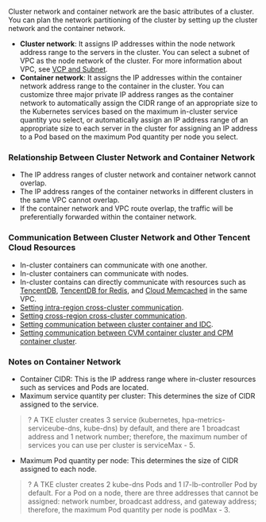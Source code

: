 Cluster network and container network are the basic attributes of a cluster. You can plan the network partitioning of the cluster by setting up the cluster network and the container network.
- **Cluster network**: It assigns IP addresses within the node network address range to the servers in the cluster. You can select a subnet of VPC as the node network of the cluster. For more information about VPC, see [VCP and Subnet](/doc/product/215/4927).
- **Container network**: It assigns the IP addresses within the container network address range to the container in the cluster. You can customize three major private IP address ranges as the container network to automatically assign the CIDR range of an appropriate size to the Kubernetes services based on the maximum in-cluster service quantity you select, or automatically assign an IP address range of an appropriate size to each server in the cluster for assigning an IP address to a Pod based on the maximum Pod quantity per node you select.

### Relationship Between Cluster Network and Container Network

- The IP address ranges of cluster network and container network cannot overlap.
- The IP address ranges of the container networks in different clusters in the same VPC cannot overlap.
- If the container network and VPC route overlap, the traffic will be preferentially forwarded within the container network.

### Communication Between Cluster Network and Other Tencent Cloud Resources

- In-cluster containers can communicate with one another.
- In-cluster containers can communicate with nodes.
- In-cluster contains can directly communicate with resources such as [TencentDB](https://cloud.tencent.com/product/cdb-overview), [TencentDB for Redis](/doc/product/239/3205), and [Cloud Memcached]( /doc/product/241/7489) in the same VPC.
- [Setting intra-region cross-cluster communication](https://cloud.tencent.com/document/product/457/32197).
- [Setting cross-region cross-cluster communication](https://cloud.tencent.com/document/product/457/32198).
- [Setting communication between cluster container and IDC](https://cloud.tencent.com/document/product/457/32199).
- [Setting communication between CVM container cluster and CPM container cluster](https://cloud.tencent.com/document/product/457/32200).

### Notes on Container Network

- Container CIDR: This is the IP address range where in-cluster resources such as services and Pods are located.
- Maximum service quantity per cluster: This determines the size of CIDR assigned to the service.
>? A TKE cluster creates 3 service (kubernetes, hpa-metrics-serviceube-dns, kube-dns) by default, and there are 1 broadcast address and 1 network number; therefore, the maximum number of services you can use per cluster is serviceMax - 5.
- Maximum Pod quantity per node: This determines the size of CIDR assigned to each node.
>? A TKE cluster creates 2 kube-dns Pods and 1 l7-lb-controller Pod by default.
For a Pod on a node, there are three addresses that cannot be assigned: network number, broadcast address, and gateway address; therefore, the maximum Pod quantity per node is podMax - 3.
